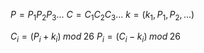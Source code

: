 $P = P_1P_2P_3...$
$C = C_1C_2C_3...$
$k = (k_1,P_1,P_2,...)$

$C_i = (P_i + k_i) \;mod \;26$
$P_i = (C_i - k_i) \;mod \;26$
